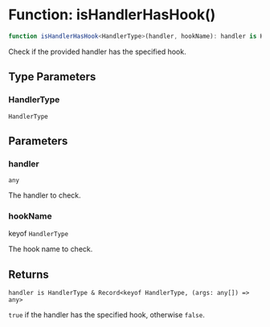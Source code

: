 # Function: isHandlerHasHook()

```ts
function isHandlerHasHook<HandlerType>(handler, hookName): handler is HandlerType & Record<keyof HandlerType, (args: any[]) => any>;
```

Check if the provided handler has the specified hook.

## Type Parameters

### HandlerType

`HandlerType`

## Parameters

### handler

`any`

The handler to check.

### hookName

keyof `HandlerType`

The hook name to check.

## Returns

`handler is HandlerType & Record<keyof HandlerType, (args: any[]) => any>`

`true` if the handler has the specified hook, otherwise `false`.
